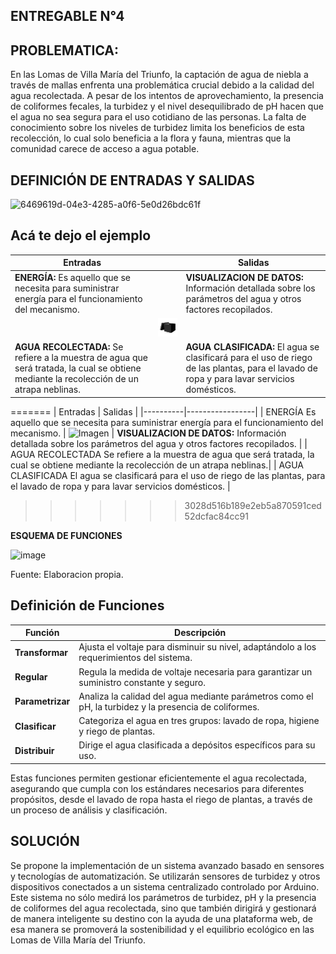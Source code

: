 ## ENTREGABLE N°4

## PROBLEMATICA:

En las Lomas de Villa María del Triunfo, la captación de agua de niebla a través de mallas enfrenta una problemática crucial debido a la calidad del agua recolectada. A pesar de los intentos de aprovechamiento, la presencia de coliformes fecales, la turbidez y el nivel desequilibrado de pH hacen que el agua no sea segura para el uso cotidiano de las personas. La falta de conocimiento sobre los niveles de turbidez limita los beneficios de esta recolección, lo cual solo beneficia a la flora y fauna, mientras que la comunidad carece de acceso a agua potable.

## DEFINICIÓN DE ENTRADAS Y SALIDAS


![6469619d-04e3-4285-a0f6-5e0d26bdc61f](https://github.com/Alexander-Manosalva-Peralta/Proyecto-De-Fundamentos/assets/156023044/ff57b879-d117-4988-ada7-f9934109d211)



## Acá te dejo el ejemplo

| Entradas |                 | Salidas|
|----------|-----------------|---------|
| **ENERGÍA:** Es aquello que se necesita para suministrar energía para el funcionamiento  del mecanismo.|                 | **VISUALIZACION DE DATOS:**  Información detallada sobre los parámetros del agua y otros factores recopilados.|
|          | ![Imagen](https://github.com/Alexander-Manosalva-Peralta/Proyecto-De-Fundamentos/blob/main/Imagenes/caja.png)|        |
| **AGUA RECOLECTADA:** Se refiere a la muestra de agua que será tratada, la cual se obtiene mediante la recolección de un atrapa neblinas. |                 | **AGUA CLASIFICADA:** El agua se clasificará para el uso de riego de las plantas, para el lavado de  ropa y para lavar servicios domésticos.   |


=======
| Entradas | Salidas         |
|----------|-----------------|
| ENERGÍA
Es aquello que se necesita para suministrar energía para el funcionamiento  del mecanismo. | ![Imagen](url_de_la_imagen)   | **VISUALIZACION DE DATOS:** Información detallada sobre los parámetros del agua y otros factores recopilados.  |
| AGUA RECOLECTADA
Se refiere a la muestra de agua que será tratada, la cual se obtiene mediante la recolección de un atrapa neblinas.|                 | AGUA CLASIFICADA 
El agua se clasificará para el uso de riego de las plantas, para el lavado de  ropa y para lavar servicios domésticos.  |
>>>>>>> 3028d516b189e2eb5a870591ced52dcfac84cc91


**ESQUEMA DE FUNCIONES**

![image](https://github.com/Alexander-Manosalva-Peralta/Proyecto-De-Fundamentos/assets/156023729/ba674eaf-151e-4cfd-bb9e-36a02f5084e9)

Fuente: Elaboracion propia.

## Definición de Funciones

| Función          | Descripción                                                                                      |
|------------------|--------------------------------------------------------------------------------------------------|
| **Transformar**  | Ajusta el voltaje para disminuir su nivel, adaptándolo a los requerimientos del sistema.         |
| **Regular**      | Regula la medida de voltaje necesaria para garantizar un suministro constante y seguro.           |
| **Parametrizar** | Analiza la calidad del agua mediante parámetros como el pH, la turbidez y la presencia de coliformes. |
| **Clasificar**   | Categoriza el agua en tres grupos: lavado de ropa, higiene y riego de plantas.                   |
| **Distribuir**   | Dirige el agua clasificada a depósitos específicos para su uso.                                  |

Estas funciones permiten gestionar eficientemente el agua recolectada, asegurando que cumpla con los estándares necesarios para diferentes propósitos, desde el lavado de ropa hasta el riego de plantas, a través de un proceso de análisis y clasificación.


## SOLUCIÓN
Se propone la implementación de un sistema avanzado basado en sensores y tecnologías de automatización. Se utilizarán sensores de turbidez y otros dispositivos conectados a un sistema centralizado controlado por Arduino. Este sistema no sólo medirá los parámetros de turbidez, pH y la presencia de coliformes del agua recolectada, sino que también dirigirá y gestionará de manera inteligente su destino con la ayuda de una plataforma web, de esa manera se promoverá la sostenibilidad y el equilibrio ecológico en las Lomas de Villa María del Triunfo.

